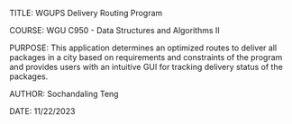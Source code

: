 TITLE: WGUPS Delivery Routing Program 

COURSE: WGU C950 - Data Structures and Algorithms II

PURPOSE: This application determines an optimized routes to deliver all packages in a city based on requirements and constraints of the program 
and provides users with an intuitive GUI for tracking delivery status of the packages.

AUTHOR: Sochandaling Teng

DATE: 11/22/2023
